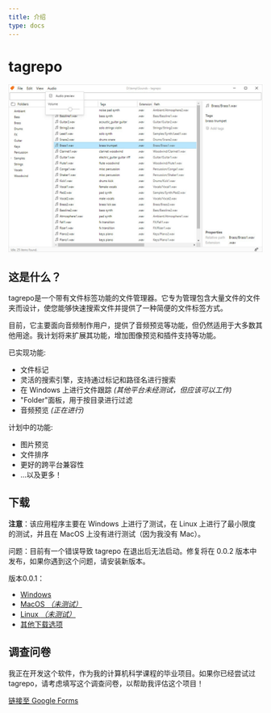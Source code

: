 ```yaml
---
title: 介绍
type: docs
---
```


# tagrepo

![](screenshot.jpg)

## 这是什么？

tagrepo是一个带有文件标签功能的文件管理器。它专为管理包含大量文件的文件夹而设计，使您能够快速搜索文件并提供了一种简便的文件标签方式。

目前，它主要面向音频制作用户，提供了音频预览等功能，但仍然适用于大多数其他用途。我计划将来扩展其功能，增加图像预览和插件支持等功能。

已实现功能:

- 文件标记
- 灵活的搜索引擎，支持通过标记和路径名进行搜索
- 在 Windows 上进行文件跟踪 _(其他平台未经测试，但应该可以工作)_
- "Folder"面板，用于按目录进行过滤
- 音频预览 _(正在进行)_

计划中的功能:

- 图片预览
- 文件排序
- 更好的跨平台兼容性
- ...以及更多！

## 下载

**注意**：该应用程序主要在 Windows 上进行了测试，在 Linux 上进行了最小限度的测试，并且在 MacOS 上没有进行测试（因为我没有 Mac）。

问题：目前有一个错误导致 tagrepo 在退出后无法启动。修复将在 0.0.2 版本中发布，如果你遇到这个问题，请安装新版本。

版本0.0.1：

- [Windows](https://github.com/jamesWalker55/tag-repo/releases/download/tagrepo-v0.0.1/tag-repo_0.0.1_x64_en-US.msi)
- [MacOS _（未测试）_](https://github.com/jamesWalker55/tag-repo/releases/download/tagrepo-v0.0.1/tag-repo_0.0.1_x64.dmg)
- [Linux _（未测试）_](https://github.com/jamesWalker55/tag-repo/releases/download/tagrepo-v0.0.1/tag-repo_0.0.1_amd64.deb)
- [其他下载选项](https://github.com/jamesWalker55/tag-repo/releases/tag/tagrepo-v0.0.1)

## 调查问卷

我正在开发这个软件，作为我的计算机科学课程的毕业项目。如果你已经尝试过 tagrepo，请考虑填写这个调查问卷，以帮助我评估这个项目！

[链接至 Google Forms](https://forms.gle/r3fvEaKTqq5VGznq8)
